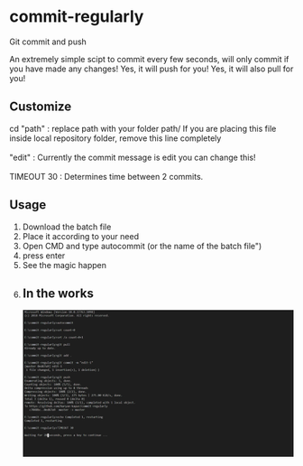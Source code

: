 # commit-regularly
Git commit and push

An extremely simple scipt to commit every few seconds, will only commit if you have made any changes!
Yes, it will push for you!
Yes, it will also pull for you!

## Customize

cd "path" : replace path with your folder path/ If you are placing this file inside local repository folder, remove this line completely
<br />
<br />
"edit" : Currently the commit message is edit you can change this!
<br />
<br />
TIMEOUT 30 : Determines time between 2 commits.

## Usage
<ol>
<li>Download the batch file </li>
<li>Place it according to your need</li>
<li>Open CMD and type autocommit (or the name of the batch file")
<li>press enter
<li>See the magic happen
<li> 

## In the works
![Terminal](./Screenshot.png)


